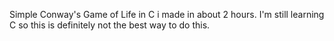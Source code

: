 Simple Conway's Game of Life in C i made in about 2 hours.
I'm still learning C so this is definitely not the best way to do this.
